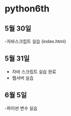 # python6th


## 5월 30일 

-자바스크립트 실습 (index.html)

## 5월 31일

- 자바 스크립트 실습 완료
- 웹서버 실습 

## 6월 5일

-파이썬 변수 실습